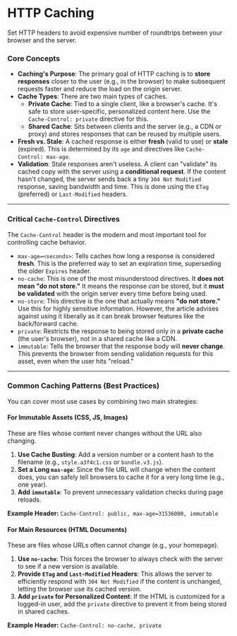 # HTTP Caching
Set HTTP headers to avoid expensive number of roundtrips between your browser and the server.

### Core Concepts

* **Caching's Purpose**: The primary goal of HTTP caching is to **store responses** closer to the user (e.g., in the browser) to make subsequent requests faster and reduce the load on the origin server.
* **Cache Types**: There are two main types of caches.
    * **Private Cache**: Tied to a single client, like a browser's cache. It's safe to store user-specific, personalized content here. Use the `Cache-Control: private` directive for this.
    * **Shared Cache**: Sits between clients and the server (e.g., a CDN or proxy) and stores responses that can be reused by multiple users.
* **Fresh vs. Stale**: A cached response is either **fresh** (valid to use) or **stale** (expired). This is determined by its `age` and directives like `Cache-Control: max-age`.
* **Validation**: Stale responses aren't useless. A client can "validate" its cached copy with the server using a **conditional request**. If the content hasn't changed, the server sends back a tiny `304 Not Modified` response, saving bandwidth and time. This is done using the `ETag` (preferred) or `Last-Modified` headers.

---

### Critical `Cache-Control` Directives

The `Cache-Control` header is the modern and most important tool for controlling cache behavior.

* `max-age=<seconds>`: Tells caches how long a response is considered **fresh**. This is the preferred way to set an expiration time, superseding the older `Expires` header.
* `no-cache`: This is one of the most misunderstood directives. It **does not mean "do not store."** It means the response *can* be stored, but it **must be validated** with the origin server every time before being used.
* `no-store`: This directive is the one that actually means **"do not store."** Use this for highly sensitive information. However, the article advises against using it liberally as it can break browser features like the back/forward cache.
* `private`: Restricts the response to being stored only in a **private cache** (the user's browser), not in a shared cache like a CDN.
* `immutable`: Tells the browser that the response body will **never change**. This prevents the browser from sending validation requests for this asset, even when the user hits "reload."



---

### Common Caching Patterns (Best Practices)

You can cover most use cases by combining two main strategies:

#### For Immutable Assets (CSS, JS, Images)
These are files whose content never changes without the URL also changing.

1.  **Use Cache Busting**: Add a version number or a content hash to the filename (e.g., `style.a3f4c1.css` or `bundle.v3.js`).
2.  **Set a Long `max-age`**: Since the file URL will change when the content does, you can safely tell browsers to cache it for a very long time (e.g., one year).
3.  **Add `immutable`**: To prevent unnecessary validation checks during page reloads.

**Example Header:** `Cache-Control: public, max-age=31536000, immutable`

#### For Main Resources (HTML Documents)
These are files whose URLs often cannot change (e.g., your homepage).

1.  **Use `no-cache`**: This forces the browser to always check with the server to see if a new version is available.
2.  **Provide `ETag` and `Last-Modified` Headers**: This allows the server to efficiently respond with `304 Not Modified` if the content is unchanged, letting the browser use its cached version.
3.  **Add `private` for Personalized Content**: If the HTML is customized for a logged-in user, add the `private` directive to prevent it from being stored in shared caches.

**Example Header:** `Cache-Control: no-cache, private`
